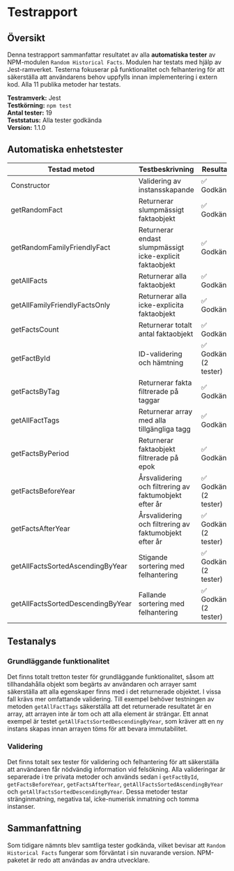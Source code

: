 # Testrapport

## Översikt

Denna testrapport sammanfattar resultatet av alla **automatiska tester** av NPM-modulen `Random Historical Facts`. Modulen har testats med hjälp av Jest-ramverket. Testerna fokuserar på funktionalitet och felhantering för att säkerställa att användarens behov uppfylls innan implementering i extern kod. Alla 11 publika metoder har testats.

**Testramverk:** Jest<br>
**Testkörning:** `npm test`<br>
**Antal tester:** 19<br>
**Teststatus:** Alla tester godkända<br>
**Version:** 1.1.0<br>


## Automatiska enhetstester

| Testad metod | Testbeskrivning | Resultat |
|--------------|------------------|---------|
| Constructor | Validering av instansskapande | ✅ Godkänd |
| getRandomFact | Returnerar slumpmässigt faktaobjekt | ✅ Godkänd |
| getRandomFamilyFriendlyFact | Returnerar endast slumpmässigt icke-explicit faktaobjekt | ✅ Godkänd |
| getAllFacts | Returnerar alla faktaobjekt | ✅ Godkänd |
| getAllFamilyFriendlyFactsOnly | Returnerar alla icke-explicita faktaobjekt | ✅ Godkänd |
| getFactsCount | Returnerar totalt antal faktaobjekt | ✅ Godkänd |
| getFactById | ID-validering och hämtning | ✅ Godkänd (2 tester) |
| getFactsByTag | Returnerar fakta filtrerade på taggar | ✅ Godkänd |
| getAllFactTags | Returnerar array med alla tillgängliga tagg | ✅ Godkänd |
| getFactsByPeriod | Returnerar faktaobjekt filtrerade på epok | ✅ Godkänd |
| getFactsBeforeYear | Årsvalidering och filtrering av faktumobjekt efter år | ✅ Godkänd (2 tester) |
| getFactsAfterYear | Årsvalidering och filtrering av faktumobjekt efter år | ✅ Godkänd (2 tester) |
| getAllFactsSortedAscendingByYear | Stigande sortering med felhantering | ✅ Godkänd (2 tester) |
| getAllFactsSortedDescendingByYear | Fallande sortering med felhantering | ✅ Godkänd (2 tester) |

## Testanalys

### Grundläggande funktionalitet
Det finns totalt tretton tester för grundläggande funktionalitet, såsom att tillhandahålla objekt som begärts av användaren och arrayer samt säkerställa att alla egenskaper finns med i det returnerade objektet. I vissa fall krävs mer omfattande validering. Till exempel behöver testningen av metoden `getAllFactTags` säkerställa att det returnerade resultatet är en array, att arrayen inte är tom och att alla element är strängar. Ett annat exempel är testet `getAllFactsSortedDescendingByYear`, som kräver att en ny instans skapas innan arrayen töms för att bevara immutabilitet.

### Validering
Det finns totalt sex tester för validering och felhantering för att säkerställa att användaren får nödvändig information vid felsökning. Alla valideringar är separerade i tre privata metoder och används sedan i `getFactById`, `getFactsBeforeYear`, `getFactsAfterYear`, `getAllFactsSortedAscendingByYear` och `getAllFactsSortedDescendingByYear`. Dessa metoder testar stränginmatning, negativa tal, icke-numerisk inmatning och tomma instanser.

## Sammanfattning
Som tidigare nämnts blev samtliga tester godkända, vilket bevisar att `Random Historical Facts` fungerar som förväntat i sin nuvarande version. NPM-paketet är redo att användas av andra utvecklare.